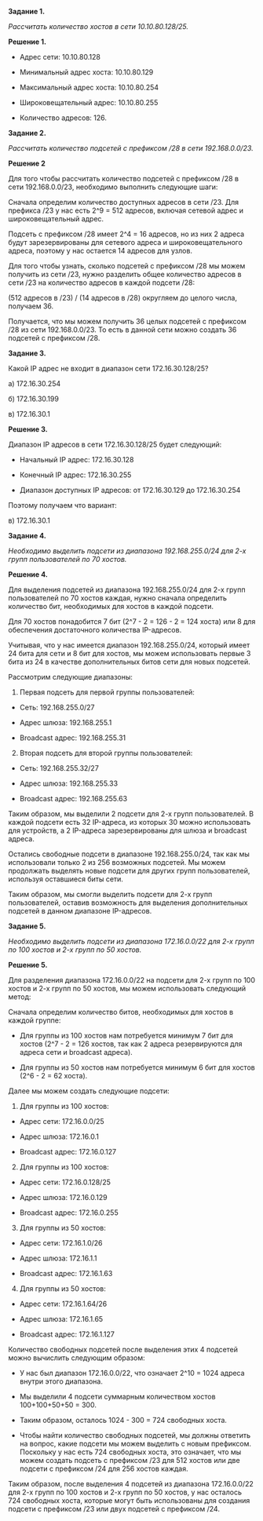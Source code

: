 **Задание 1.**

*Рассчитать количество хостов в сети 10.10.80.128/25.*

**Решение 1.**

- Адрес сети: 10.10.80.128

- Минимальный адрес хоста: 10.10.80.129
  
- Максимальный адрес хоста: 10.10.80.254
 
- Широковещательный адрес: 10.10.80.255
  
- Количество адресов: 126.


**Задание 2.**

*Рассчитать количество подсетей с префиксом /28 в сети 192.168.0.0/23.*


**Решение 2**

Для того чтобы рассчитать количество подсетей с префиксом /28 в сети 192.168.0.0/23, необходимо выполнить следующие шаги:

Сначала определим количество доступных адресов в сети /23. Для префикса /23 у нас есть 2^9 = 512 адресов, включая сетевой адрес и широковещательный адрес.

Подсеть с префиксом /28 имеет 2^4 = 16 адресов, но из них 2 адреса будут зарезервированы для сетевого адреса и широковещательного адреса, поэтому у нас остается 14 адресов для узлов.

Для того чтобы узнать, сколько подсетей с префиксом /28 мы можем получить из сети /23, нужно разделить общее количество адресов в сети /23 на количество адресов в каждой подсети /28:

(512 адресов в /23) / (14 адресов в /28)  округляем до целого числа, получаем 36.

Получается, что мы можем получить 36 целых подсетей с префиксом /28 из сети 192.168.0.0/23. То есть в данной сети можно создать 36 подсетей с префиксом /28.



**Задание 3.**

Какой IP адрес не входит в диапазон сети 172.16.30.128/25?

а) 172.16.30.254

б) 172.16.30.199

в) 172.16.30.1


**Решение 3.**

Диапазон IP адресов в сети 172.16.30.128/25 будет следующий:

- Начальный IP адрес: 172.16.30.128
 
- Конечный IP адрес: 172.16.30.255
  
- Диапазон доступных IP адресов: от 172.16.30.129 до 172.16.30.254

Поэтому получаем что вариант:

в) 172.16.30.1


**Задание 4.**

*Необходимо выделить подсети из диапазона 192.168.255.0/24 для 2-х групп пользователей по 70 хостов.*



**Решение 4.**

Для выделения подсетей из диапазона 192.168.255.0/24 для 2-х групп пользователей по 70 хостов каждая, нужно сначала определить количество бит, необходимых для хостов в каждой подсети.

Для 70 хостов понадобится 7 бит (2^7 - 2 = 126 - 2 = 124 хоста) или 8 для обеспечения достаточного количества IP-адресов.

Учитывая, что у нас имеется диапазон 192.168.255.0/24, который имеет 24 бита для сети и 8 бит для хостов, мы можем использовать первые 3 бита из 24 в качестве дополнительных битов сети для новых подсетей.

Рассмотрим следующие диапазоны:

1. Первая подсеть для первой группы пользователей:
- Сеть: 192.168.255.0/27
  
- Адрес шлюза: 192.168.255.1
  
- Broadcast адрес: 192.168.255.31

2. Вторая подсеть для второй группы пользователей:
   
- Сеть: 192.168.255.32/27
  
- Адрес шлюза: 192.168.255.33
  
- Broadcast адрес: 192.168.255.63

Таким образом, мы выделили 2 подсети для 2-х групп пользователей. В каждой подсети есть 32 IP-адреса, из которых 30 можно использовать для устройств, а 2 IP-адреса зарезервированы для шлюза и broadcast адреса.

Остались свободные подсети в диапазоне 192.168.255.0/24, так как мы использовали только 2 из 256 возможных подсетей. Мы можем продолжать выделять новые подсети для других групп пользователей, используя оставшиеся биты сети.

Таким образом, мы смогли выделить подсети для 2-х групп пользователей, оставив возможность для выделения дополнительных подсетей в данном диапазоне IP-адресов.



**Задание 5.**

*Необходимо выделить подсети из диапазона 172.16.0.0/22 для 2-х групп по 100 хостов и 2-х групп по 50 хостов.*





**Решение 5.**

Для разделения диапазона 172.16.0.0/22 на подсети для 2-х групп по 100 хостов и 2-х групп по 50 хостов, мы можем использовать следующий метод:

Сначала определим количество битов, необходимых для хостов в каждой группе:

- Для группы из 100 хостов нам потребуется минимум 7 бит для хостов (2^7 - 2 = 126 хостов, так как 2 адреса резервируются для адреса сети и broadcast адреса).
  
- Для группы из 50 хостов нам потребуется минимум 6 бит для хостов (2^6 - 2 = 62 хоста).
  

Далее мы можем создать следующие подсети:

1. Для группы из 100 хостов:
   
- Адрес сети: 172.16.0.0/25
  
- Адрес шлюза: 172.16.0.1
  
- Broadcast адрес: 172.16.0.127

2. Для группы из 100 хостов:
   
- Адрес сети: 172.16.0.128/25
  
- Адрес шлюза: 172.16.0.129
  
- Broadcast адрес: 172.16.0.255

3. Для группы из 50 хостов:

- Адрес сети: 172.16.1.0/26
  
- Адрес шлюза: 172.16.1.1
  
- Broadcast адрес: 172.16.1.63

4. Для группы из 50 хостов:
   
- Адрес сети: 172.16.1.64/26
  
- Адрес шлюза: 172.16.1.65
  
- Broadcast адрес: 172.16.1.127

Количество свободных подсетей после выделения этих 4 подсетей можно вычислить следующим образом:

- У нас был диапазон 172.16.0.0/22, что означает 2^10 = 1024 адреса внутри этого диапазона.
  
- Мы выделили 4 подсети суммарным количеством хостов 100+100+50+50 = 300.
  
- Таким образом, осталось 1024 - 300 = 724 свободных хоста.
  
  
  
- Чтобы найти количество свободных подсетей, мы должны ответить на вопрос, какие подсети мы можем выделить с новым префиксом. Поскольку у нас есть 724 свободных хоста, это означает, что мы можем создать подсеть с префиксом /23 для 512 хостов или две подсети с префиксом /24 для 256 хостов каждая.

Таким образом, после выделения 4 подсетей из диапазона 172.16.0.0/22 для 2-х групп по 100 хостов и 2-х групп по 50 хостов, у нас осталось 724 свободных хоста, которые могут быть использованы для создания подсети с префиксом /23 или двух подсетей с префиксом /24.

